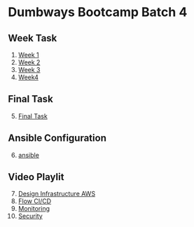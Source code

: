 # Dumbways Bootcamp Batch 4

## Week Task
1. [Week 1](https://github.com/asepboy/bootcamp-dumbways/tree/main/week%201/README.md)
2. [Week 2](https://github.com/asepboy/bootcamp-dumbways/tree/main/week%202/README.md)
3. [Week 3](https://github.com/asepboy/bootcamp-dumbways/tree/main/week%203/README.md)
4. [Week4](https://github.com/asepboy/bootcamp-dumbways/blob/main/week%204/README.md)

## Final Task
5. [Final Task](https://github.com/asepboy/bootcamp-dumbways/blob/main/Final%20Task/README.md)

## Ansible Configuration
6. [ansible](https://github.com/asepboy/Ansible-dumbways)

## Video Playlit
7. [Design Infrastructure AWS]()
8. [Flow CI/CD]()
9. [Monitoring]()
10. [Security]()
